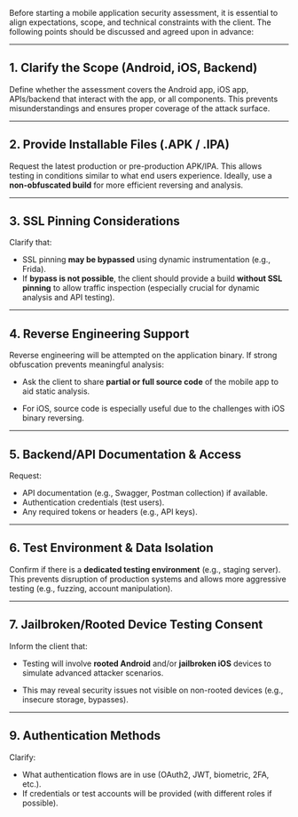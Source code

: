 Before starting a mobile application security assessment, it is essential to align expectations, scope, and technical constraints with the client. The following points should be discussed and agreed upon in advance:

---

## 1. Clarify the Scope (Android, iOS, Backend)

Define whether the assessment covers the Android app, iOS app, APIs/backend that interact with the app, or all components. This prevents misunderstandings and ensures proper coverage of the attack surface.

---

## 2. Provide Installable Files (.APK / .IPA)

Request the latest production or pre-production APK/IPA. This allows testing in conditions similar to what end users experience. Ideally, use a **non-obfuscated build** for more efficient reversing and analysis.

---

## 3. SSL Pinning Considerations

Clarify that:

- SSL pinning **may be bypassed** using dynamic instrumentation (e.g., Frida).
- If **bypass is not possible**, the client should provide a build **without SSL pinning** to allow traffic inspection (especially crucial for dynamic analysis and API testing).


---

## 4. Reverse Engineering Support

Reverse engineering will be attempted on the application binary. If strong obfuscation prevents meaningful analysis:

- Ask the client to share **partial or full source code** of the mobile app to aid static analysis.

- For iOS, source code is especially useful due to the challenges with iOS binary reversing.


---

## 5. Backend/API Documentation & Access

Request:

- API documentation (e.g., Swagger, Postman collection) if available.
- Authentication credentials (test users).
- Any required tokens or headers (e.g., API keys).  


---

## 6. Test Environment & Data Isolation

Confirm if there is a **dedicated testing environment** (e.g., staging server). This prevents disruption of production systems and allows more aggressive testing (e.g., fuzzing, account manipulation).

---

## 7. Jailbroken/Rooted Device Testing Consent

Inform the client that:

- Testing will involve **rooted Android** and/or **jailbroken iOS** devices to simulate advanced attacker scenarios.

- This may reveal security issues not visible on non-rooted devices (e.g., insecure storage, bypasses).    

---

## 9. Authentication Methods

Clarify:

- What authentication flows are in use (OAuth2, JWT, biometric, 2FA, etc.).
- If credentials or test accounts will be provided (with different roles if possible).

